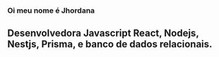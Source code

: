 ### Oi meu nome é Jhordana

## Desenvolvedora Javascript React, Nodejs, Nestjs, Prisma, e banco de dados relacionais.
